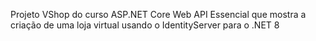 Projeto VShop do curso ASP.NET Core Web API Essencial 
que mostra a criação de uma loja virtual usando o IdentityServer
para o .NET 8

